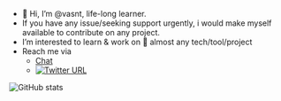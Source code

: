 - 👋 Hi, I’m @vasnt, life-long learner.
-  If you have any issue/seeking support urgently, i would make myself available to contribute on any project. 
-  I’m interested to learn & work on  👀 almost any tech/tool/project
- Reach me via
  *  [Chat](https://github.com/vasnt/vasnt/discussions/1) 
  * [![Twitter URL](https://img.shields.io/twitter/url/https/twitter.com/vasant01534171.svg?style=social&label=%20%40vasant01534171)](https://twitter.com/vasant01534171)


<!---
vasnt/vasnt is a ✨ special ✨ repository because its `README.md` (this file) appears on your GitHub profile.
You can click the Preview link to take a look at your changes. 📫
--->


![GitHub stats](https://github-readme-stats.vercel.app/api?username=vasnt&show_icons=true&theme=dark)

